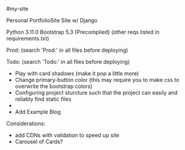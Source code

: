#my-site

Personal PortfolioSite Site w/ Django

Python 3.11.0
Bootstrap 5.3 (Precompiled)
(other reqs listed in requirements.txt)

Prod: (search 'Prod:' in all files before deploying)


Todo: (search 'Todo:' in all files before deploying)

- Play with card shadows (make it pop a little more)
- Change primary-button color (this may require you to make css to overwrite the bootstrap colors)
- Configuring project sturcture such that the project can easily and reliably find static files
- 
- Add Example Blog


Considerations:
- add CDNs with validation to speed up site
- Carousel of Cards?